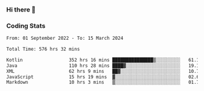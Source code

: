 ### Hi there 👋

<!--
**Girrafeec/girrafeec** is a ✨ _special_ ✨ repository because its `README.md` (this file) appears on your GitHub profile.

Here are some ideas to get you started:

- 🔭 I’m currently working on ...
- 🌱 I’m currently learning ...
- 👯 I’m looking to collaborate on ...
- 🤔 I’m looking for help with ...
- 💬 Ask me about ...
- 📫 How to reach me: ...
- 😄 Pronouns: ...
- ⚡ Fun fact: ...
-->

### Coding Stats
<!--START_SECTION:waka-->

```txt
From: 01 September 2022 - To: 15 March 2024

Total Time: 576 hrs 32 mins

Kotlin                 352 hrs 16 mins ███████████████▒░░░░░░░░░   61.10 %
Java                   110 hrs 28 mins ████▓░░░░░░░░░░░░░░░░░░░░   19.16 %
XML                    62 hrs 9 mins   ██▓░░░░░░░░░░░░░░░░░░░░░░   10.78 %
JavaScript             15 hrs 19 mins  ▓░░░░░░░░░░░░░░░░░░░░░░░░   02.66 %
Markdown               10 hrs 3 mins   ▒░░░░░░░░░░░░░░░░░░░░░░░░   01.74 %
```

<!--END_SECTION:waka-->
